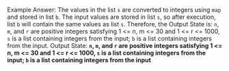 Example Answer:
The values in the list `s` are converted to integers using `map` and stored in list `b`. The input values are stored in list `s`, so after execution, list `b` will contain the same values as list `s`. Therefore, the Output State is: `n`, `m`, and `r` are positive integers satisfying 1 <= n, m <= 30 and 1 <= r <= 1000, `s` is a list containing integers from the input; `b` is a list containing integers from the input.
Output State: **`n`, `m`, and `r` are positive integers satisfying 1 <= n, m <= 30 and 1 <= r <= 1000, `s` is a list containing integers from the input; `b` is a list containing integers from the input**